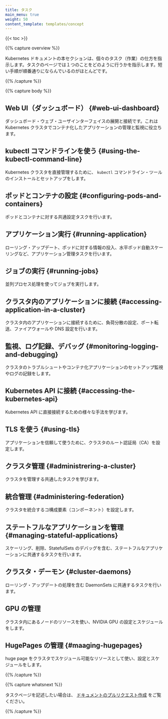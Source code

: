 ```yaml
---
title: タスク
main_menu: true
weight: 50
content_template: templates/concept
---
```


{{< toc >}}

{{% capture overview %}}
<!--
This section of the Kubernetes documentation contains pages that
show how to do individual tasks. A task page shows how to do a
single thing, typically by giving a short sequence of steps.
-->
Kubernetes ドキュメントの本セクションは、個々のタスク（作業）の仕方を指示します。タスクのページでは１つのことをどのように行うかを指示します。短い手順が順番通りにならんでいるのがほとんどです。

{{% /capture %}}

{{% capture body %}}

<!--
## Web UI (Dashboard)
-->
## Web UI（ダッシュボード） {#web-ui-dashboard}

<!--
Deploy and access the Dashboard web user interface to help you manage and monitor containerized applications in a Kubernetes cluster.
-->
ダッシュボード・ウェブ・ユーザインターフェイスの展開と接続です。これは Kubernetes クラスタでコンテナ化したアプリケーションの管理と監視に役立ちます。

<!--
## Using the kubectl Command-line
-->
## kubectl コマンドラインを使う {#using-the-kubectl-command-line}

<!--
Install and setup the `kubectl` command-line tool used to directly manage Kubernetes clusters.
-->
Kubernetes クラスタを直接管理するために、 `kubectl` コマンドライン・ツールのインストールとセットアップをします。

<!--
## Configuring Pods and Containers
-->
## ポッドとコンテナの設定 {#configuring-pods-and-containers}

<!--
Perform common configuration tasks for Pods and Containers.
-->
ポッドとコンテナに対する共通設定タスクを行います。

<!--
## Running Applications
-->
## アプリケーション実行 {#running-application}

<!--
Perform common application management tasks, such as rolling updates, injecting information into pods, and horizontal Pod autoscaling.
-->
ローリング・アップデート、ポッドに対する情報の投入、水平ポッド自動スケーリングなど、アプリケーション管理タスクを行います。

<!--
## Running Jobs
-->
## ジョブの実行 {#running-jobs}

<!--
Run Jobs using parallel processing.
-->
並列プロセス処理を使ってジョブを実行します。

<!--
## Accessing Applications in a Cluster
-->
## クラスタ内のアプリケーションに接続 {#accessing-application-in-a-cluster}

<!--
Configure load balancing, port forwarding, or setup firewall or DNS configurations to access applications in a cluster.
-->
クラスタ内のアプリケーションに接続するために、負荷分散の設定、ポート転送、ファイアウォールや DNS 設定を行います。

<!--
## Monitoring, Logging, and Debugging
-->
## 監視、ログ記録、デバッグ {#monitoring-logging-and-debugging}

<!--
Setup monitoring and logging to troubleshoot a cluster or debug a containerized application.
-->
クラスタのトラブルシュートやコンテナ化アプリケーションのセットアップ監視やログの記録をします。

<!--
## Accessing the Kubernetes API
-->
## Kubernetes API に接続 {#accessing-the-kubernetes-api}

<!--
Learn various methods to directly access the Kubernetes API.
-->
Kubernetes API に直接接続するための様々な手法を学びます。

<!--
## Using TLS
-->
## TLS を使う {#using-tls}

<!--
Configure your application to trust and use the cluster root Certificate Authority (CA).
-->
アプリケーションを信頼して使うために、クラスタのルート認証局（CA）を設定します。

<!--
## Administering a Cluster
-->
## クラスタ管理 {#administrering-a-cluster}

<!--
Learn common tasks for administering a cluster.
-->
クラスタを管理する共通したタスクを学びます。

<!--
## Administering Federation
-->
## 統合管理 {#administering-federation}

<!--
Configure components in a cluster federation.
-->
クラスタを統合するコ構成要素（コンポーネント）を設定します。

<!--
## Managing Stateful Applications
-->
## ステートフルなアプリケーションを管理 {#managing-stateful-applications}

<!--
Perform common tasks for managing Stateful applications, including scaling, deleting, and debugging StatefulSets.
-->
スケーリング、削除、StatefulSets のデバッグを含む、ステートフルなアプリケーションに共通するタスクを行います。

<!--
## Cluster Daemons
-->
## クラスタ・デーモン {#cluster-daemons}

<!--
Perform common tasks for managing a DaemonSet, such as performing a rolling update.
-->
ローリング・アップデートの処理を含む DaemonSets に共通するタスクを行います。

<!--
## Managing GPUs
-->
## GPU の管理

<!--
Configure and schedule NVIDIA GPUs for use as a resource by nodes in a cluster.
-->
クラスタ内にあるノードのリソースを使い、NVIDIA GPU の設定とスケジュールをします。

<!--
## Managing HugePages
-->
## HugePages の管理 {#maaging-hugepages}

<!--
Configure and schedule huge pages as a schedulable resource in a cluster.
-->
huge page をクラスタでスケジュール可能なリソースとして使い、設定とスケジュールをします。

{{% /capture %}}

{{% capture whatsnext %}}

<!--
If you would like to write a task page, see
[Creating a Documentation Pull Request](/docs/home/contribute/create-pull-request/).
-->
タスクページを記述したい場合は、 [ドキュメントのプルリクエスト作成](/docs/home/contribute/create-pull-request/) をご覧ください。


{{% /capture %}}
